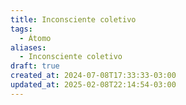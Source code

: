 ```yaml
---
title: Inconsciente coletivo
tags:
  - Átomo
aliases:
  - Inconsciente coletivo
draft: true
created_at: 2024-07-08T17:33:33-03:00
updated_at: 2025-02-08T22:14:54-03:00
---
```


